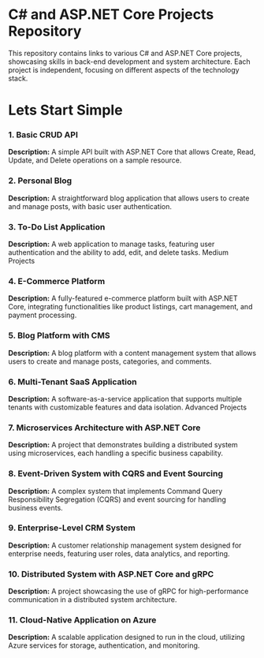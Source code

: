 # C# and ASP.NET Core Projects Repository

This repository contains links to various C# and ASP.NET Core projects, showcasing skills in back-end development and system architecture. Each project is independent, focusing on different aspects of the technology stack.

# Lets Start Simple

### 1. Basic CRUD API

**Description:** A simple API built with ASP.NET Core that allows Create, Read, Update, and Delete operations on a sample resource.

### 2. Personal Blog

**Description:** A straightforward blog application that allows users to create and manage posts, with basic user authentication.

### 3. To-Do List Application

**Description:** A web application to manage tasks, featuring user authentication and the ability to add, edit, and delete tasks.
Medium Projects

### 4. E-Commerce Platform

**Description:** A fully-featured e-commerce platform built with ASP.NET Core, integrating functionalities like product listings, cart management, and payment processing.

### 5. Blog Platform with CMS

**Description:** A blog platform with a content management system that allows users to create and manage posts, categories, and comments.

### 6. Multi-Tenant SaaS Application

**Description:** A software-as-a-service application that supports multiple tenants with customizable features and data isolation.
Advanced Projects

### 7. Microservices Architecture with ASP.NET Core

**Description:** A project that demonstrates building a distributed system using microservices, each handling a specific business capability.

### 8. Event-Driven System with CQRS and Event Sourcing

**Description:** A complex system that implements Command Query Responsibility Segregation (CQRS) and event sourcing for handling business events.

### 9. Enterprise-Level CRM System

**Description:** A customer relationship management system designed for enterprise needs, featuring user roles, data analytics, and reporting.

### 10. Distributed System with ASP.NET Core and gRPC

**Description:** A project showcasing the use of gRPC for high-performance communication in a distributed system architecture.

### 11. Cloud-Native Application on Azure

**Description:** A scalable application designed to run in the cloud, utilizing Azure services for storage, authentication, and monitoring.

